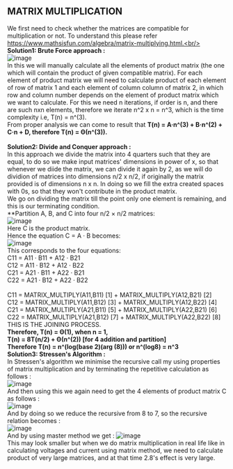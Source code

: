 ## MATRIX MULTIPLICATION
We first need to check whether the matrices are compatible for multiplication or not. To understand this please refer https://www.mathsisfun.com/algebra/matrix-multiplying.html.<br/>
**Solution1: Brute Force approach :** <br/>
![image](https://user-images.githubusercontent.com/60324321/111648678-9e8cdb00-8829-11eb-9879-885fb6c2b5ac.png)
<br/>
In this we will manually calculate all the elements of product matrix (the one which will contain the product of given compatible matrix). For each element of product matrix we will need to calculate product of each element of row of matrix 1 and each element of column column of matrix 2, in which row and column number depends on the element of product matrix which we want to calculate. For this we need n iterations, if order is n, and there are such nxn elements, therefore we iterate n^2 x n = n^3, which is the time complexity i.e, T(n) = n^(3).<br/>
From proper analysis we can come to result that **T(n) = A·n^(3) + B·n^(2) + C·n + D, therefore T(n) = Θ(n^(3)).**<br/><br/>
**Solution2: Divide and Conquer approach :** <br/>
In this approach we divide the matrix into 4 quarters such that they are equal, to do so we make input matrices' dimensions in power of x, so that whenever we diide the matrix, we can divide it again by 2, as we will do dividion of matrices into dimensions n/2 x n/2, if originally the matrix provided is of dimensions n x n. In doing so we fill the extra created spaces with 0s, so that they won't contribute in the product matrix.<br/>
We go on dividing the matrix till the point only one element is remaining, and this is our terminating condition.<br/>
**Partition A, B, and C into four n/2 × n/2 matrices:<br/>
![image](https://user-images.githubusercontent.com/60324321/111648943-ea3f8480-8829-11eb-9700-5f99a7e12289.png)
<br/> Here C is the product matrix. <br/>
Hence the equation C = A · B becomes:<br/>
![image](https://user-images.githubusercontent.com/60324321/111649038-ffb4ae80-8829-11eb-90be-316b9bbf590f.png)
<br/>
This corresponds to the four equations:<br/>
C11 = A11 · B11 + A12 · B21<br/>
C12 = A11 · B12 + A12 · B22<br/>
C21 = A21 · B11 + A22 · B21<br/>
C22 = A21 · B12 + A22 · B22<br/>
<br/>
C11 = MATRIX_MULTIPLY(A11,B11)  [1] + MATRIX_MULTIPLY(A12,B21) [2]<br/>
C12 = MATRIX_MULTIPLY(A11,B12)  [3] + MATRIX_MULTIPLY(A12,B22) [4]<br/>
C21 = MATRIX_MULTIPLY(A21,B11)  [5] + MATRIX_MULTIPLY(A22,B21) [6]<br/>
C22 = MATRIX_MULTIPLY(A21,B12)  [7] + MATRIX_MULTIPLY(A22,B22) [8]<br/>
THIS IS THE JOINING PROCESS.<br/>
**Therefore,  T(n) = Θ(1), when n = 1,<br/>
            T(n) = 8T(n/2) + Θ(n^(2)) [for 4 addition and partition]<br/>
Therefore T(n) = n^(log(base 2)(arg (8))) or n^(log8) = n^3**<br/>
**Solution3: Stressen's Algorithm :** <br/>
In Stressen's algorithm we minimise the recursive call my using properties of matrix multiplication and by terminating the repetitive calculation as follows :<br/>
![image](https://user-images.githubusercontent.com/60324321/111648373-4950c980-8829-11eb-856f-9b9478e753b4.png)
<br/>
And then using this we again need to get the 4 elements of product matrix C as follows :<br/>
![image](https://user-images.githubusercontent.com/60324321/111649531-76ea4280-882a-11eb-90b7-8f36e9be7350.png)
<br/>
And by doing so we reduce the recursive from 8 to 7, so the recursive relation becomes : <br/>
![image](https://user-images.githubusercontent.com/60324321/111649651-941f1100-882a-11eb-9704-9c94f383cfa3.png)
<br/>
And by using master method we get : 
![image](https://user-images.githubusercontent.com/60324321/111649704-a305c380-882a-11eb-9ffe-7fc23cd8128a.png)
<br/>
This may look smaller but when we do matrix multiplication in real life like in calculating voltages and current using matrix method, we need to calculate product of very large matrices, and at that time 2.8's effect is very large.
